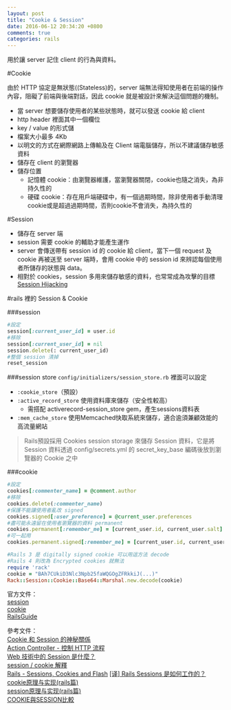 ```yaml
---
layout: post
title: "Cookie & Session"
date: 2016-06-12 20:34:20 +0800
comments: true
categories: rails
---
```

用於讓 server 記住 client 的行為與資料。

<!-- more -->

#Cookie 

由於 HTTP 協定是無狀態((Stateless)的，server 端無法得知使用者在前端的操作內容，阻礙了前端與後端對話，因此 cookie 就是被設計來解決這個問題的機制。

* 當 server 想要儲存使用者的某些狀態時，就可以發送 cookie 給 client
* http header 裡面其中一個欄位
* key / value 的形式儲
* 檔案大小最多 4Kb
* 以明文的方式在網際網路上傳輸及在 Client 端電腦儲存，所以不建議儲存敏感資料
* 儲存在 client 的瀏覽器
* 儲存位置
	* 記憶體 cookie：由瀏覽器維護，當瀏覽器關閉，cookie也隨之消失，為非持久性的
	* 硬碟 cookie：存在用戶端硬碟中，有一個過期時間，除非使用者手動清理cookie或是超過過期時間，否則cookie不會消失，為持久性的


#Session

* 儲存在 server 端
* session 需要 cookie 的輔助才能產生運作
* server 會傳送帶有 session id 的 cookie 給 client，當下一個 request 及cookie 再被送至 server 端時，會用 cookie 中的 session id 來辨認每個使用者所儲存的狀態與 data。
* 相對於 cookies，session 多用來儲存敏感的資料，也常常成為攻擊的目標 [Session Hijacking](http://guides.rubyonrails.org/security.html#session-hijacking)


#rails 裡的 Session & Cookie 

###session

```ruby
#設定
session[:current_user_id] = user.id
#移除
session[:current_user_id] = nil
session.delete(: current_user_id)
#整個 session 清掉
reset_session
```

###session store
`config/initializers/session_store.rb` 裡面可以設定  

* `:cookie_store`（預設） 
* `:active_record_store` 使用資料庫來儲存（安全性較高）
	* 需搭配 activerecord-session_store gem，產生sessions資料表
* `:mem_cache_store` 使用Memcached快取系統來儲存，適合逾須兼顧效能的高流量網站

> Rails預設採用 Cookies session storage 來儲存 Session 資料，它是將 Session 資料透過 config/secrets.yml 的 secret_key_base 編碼後放到瀏覽器的 Cookie 之中

###cookie

```ruby
#設定
cookies[:commenter_name] = @comment.author
#移除
cookies.delete(:commenter_name)
#保護不能讓使用者亂改 signed
cookies.signed[:user_preference] = @current_user.preferences
#盡可能永遠留在使用者瀏覽器的資料 permanent
cookies.permanent[:remember_me] = [current_user.id, current_user.salt]
#可一起用
cookies.permanent.signed[:remember_me] = [current_user.id, current_user.salt]
```

```ruby
#Rails 3 是 digitally signed cookie 可以用這方法 decode
#Rails 4 則改為 Encrypted cookies 就無法
require 'rack'cookie = "BAh7CUkiD3Nlc3Npb25faWQGOgZFRkkiJ(...)"Rack::Session::Cookie::Base64::Marshal.new.decode(cookie)
```

官方文件：  
[session](http://rails.ruby.tw/action_controller_overview.html#session)  
[cookie](http://rails.ruby.tw/action_controller_overview.html#cookies)  
[RailsGuide](http://guides.rubyonrails.org/security.html#sessions)  

參考文件：  
[Cookie 和 Session 的神秘關係](http://blog.andikan.me/2012/10/03/cookie-and-session/)  
[Action Controller - 控制 HTTP 流程](https://ihower.tw/rails4/actioncontroller.html)  
[Web 技術中的 Session 是什麼？](http://fred-zone.blogspot.tw/2014/01/web-session.html)  
[session / cookie 解釋](http://railsfun.tw/t/session-cookie/380)  
[Rails - Sessions, Cookies and Flash](http://lucaswu.logdown.com/posts/735841-rails-sessions-cookies-and-flash)
[[译] Rails Sessions 是如何工作的？](http://grantcss.com/blog/2015/03/23/how-rails-sessions-work/)  
[cookie原理与实现(rails篇)](http://www.rails365.net/articles/cookie-yuan-li-yu-shi-xian-rails-pian)  
[session原理与实现(rails篇)](http://www.rails365.net/articles/session-yuan-li-yu-shi-xian-rails-pian)  
[COOKIE與SESSION比較](https://read01.com/NyARK.html) 